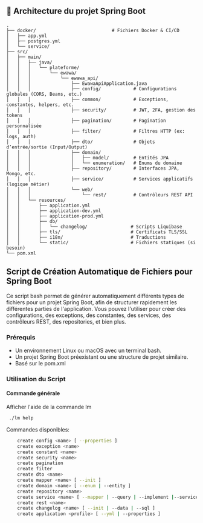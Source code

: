 ## 📁 Architecture du projet Spring Boot
 ```
 .
 ├── docker/                            # Fichiers Docker & CI/CD
 │   ├── app.yml
 │   ├── postgres.yml
 │   └── service/
 ├── src/
 │   ├── main/
 │   │   ├── java/
 │   │   │   └── plateforme/
 │   │   │       └── ewawa/
 │   │   │           └── ewawa_api/
 │   │   │               ├── EwawaApiApplication.java
 │   │   │               ├── config/            # Configurations globales (CORS, Beans, etc.)
 │   │   │               ├── common/            # Exceptions, constantes, helpers, etc.
 │   │   │               ├── security/          # JWT, 2FA, gestion des tokens
 │   │   │               ├── pagination/        # Pagination personnalisée
 │   │   │               ├── filter/            # Filtres HTTP (ex: logs, auth)
 │   │   │               ├── dto/               # Objets d’entrée/sortie (Input/Output)
 │   │   │               ├── domain/
 │   │   │               │   ├── model/         # Entités JPA
 │   │   │               │   └── enumeration/   # Enums du domaine
 │   │   │               ├── repository/        # Interfaces JPA, Mongo, etc.
 │   │   │               ├── service/           # Services applicatifs (logique métier)
 │   │   │               └── web/
 │   │   │                   └── rest/          # Contrôleurs REST API
 │   │   └── resources/
 │   │       ├── application.yml
 │   │       ├── application-dev.yml
 │   │       ├── application-prod.yml
 │   │       ├── db/
 │   │       │   └── changelog/                # Scripts Liquibase
 │   │       ├── tls/                          # Certificats TLS/SSL
 │   │       ├── i18n/                         # Traductions
 │   │       └── static/                       # Fichiers statiques (si besoin)
 └── pom.xml
 ```
## Script de Création Automatique de Fichiers pour Spring Boot

Ce script bash permet de générer automatiquement différents types de fichiers pour un projet Spring Boot, afin de structurer rapidement les différentes parties de l'application. Vous pouvez l'utiliser pour créer des configurations, des exceptions, des constantes, des services, des contrôleurs REST, des repositories, et bien plus.

### Prérequis

- Un environnement Linux ou macOS avec un terminal bash.
- Un projet Spring Boot préexistant ou une structure de projet similaire.
- Basé sur le pom.xml

### Utilisation du Script

#### Commande générale
Afficher l'aide de la commande lm
```bash
 ./lm help     
```
Commandes disponibles:
```bash
    create config <name> [ --properties ]
    create exception <name>
    create constant <name>
    create security <name>
    create pagination
    create filter
    create dto <name> 
    create mapper <name> [ --init ]
    create domain <name> [ --enum | --entity ]
    create repository <name>
    create service <name> [ --mapper | --query | --implement |--service ]
    create rest <name>
    create changelog <name> [ --init | --data | --sql ]
    create application <profile> [ --yml | --properties ]
```
